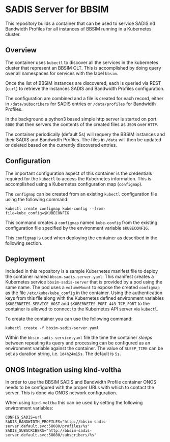 # SADIS Server for BBSIM
This repository builds a container that can be used to service SADIS
nd Bandwidth Profiles for all instances of BBSIM running in a
Kubernetes cluster.

## Overview
The container uses `kubectl` to discover all the services in the
kubernetes cluster that represent an BBSIM OLT. This is accomplished
by doing query over all namespaces for services with the label `bbsim`.

Once the list of BBSIM instances are discovered, each is queried via
REST (`curl`) to retrieve the instances SADIS and Bandwidth Profiles
configuration.

The configuration are combined and a file is created for each record,
either in `/data/subscribers` for SADIS entries or `/data/profiles`
for Bandwidth Profiles.

In the background a python3 based simple http server is started on
port `8080` that then servers the contents of the created files
as `JSON` over `HTTP`.

The container periodically (default 5s) will requery the BBSIM
instances and their SADIS and Bandwidth Profiles. The files in
`/data` will then be updated or deleted based on the currently
discovered entries.

## Configuration
The important configuration aspect of this container is the credentials
required for the `kubectl` to access the Kubernetes information. This
is accomplished using a Kubernetes configuration map (`configmap`).

The `configmap` can be created from an existing `kubectl` configuration
file using the following command:
```
kubectl create configmap kube-config --from-file=kube_config=$KUBECONFIG
```
This command creates a `configmap` named `kube-config` from the
existing configuration file specified by the environment variable
`$KUBECONFIG`.

This `configmap` is used when deploying the container as described in
the following section.

## Deployment
Included in this repository is a sample Kubernetes manifest file to
deploy the container named `bbsim-sadis-server.yaml`. This manifest
creates a Kubernetes service `bbsim-sadis-server` that is provided
by a pod using the same name. The pod uses a `volumeMount` to expose
the created `configmap` as the file `/etc/kube/kube_config` in the
container. Using the authentication keys from this file along with
the Kubernetes defined environment variables `$KUBERNETES_SERVICE_HOST`
and `$KUBERNETES_PORT_443_TCP_PORT` to the container is allowed
to connect to the Kubernetes API server via `kubectl`.

To create the container you can use the following command:
```
kubectl create -f bbsim-sadis-server.yaml
```
Within the `bbsim-sadis-service.yaml` file the time the container
_sleeps_ between repeating its query and processing can be configured
as an environment variable against the container. The value of
`SLEEP_TIME` can be set as duration string, i.e. `1d4h24m15s`.
The default is `5s`.

## ONOS Integration using kind-voltha
In order to use the BBSIM SADIS and Bandwidth Profile container
ONOS needs to be configured with the proper URLs with which to
contact the server. This is done via ONOS network configuration.

When using `kind-voltha` this can be used by setting the following
environment variables:
```
CONFIG_SADIS=url
SADIS_BANDWIDTH_PROFILES="http://bbsim-sadis-server.default.svc:58080/profiles/%s"
SADIS_SUBSCRIBERS="http://bbsim-sadis-server.default.svc:58080/subscribers/%s"
```

